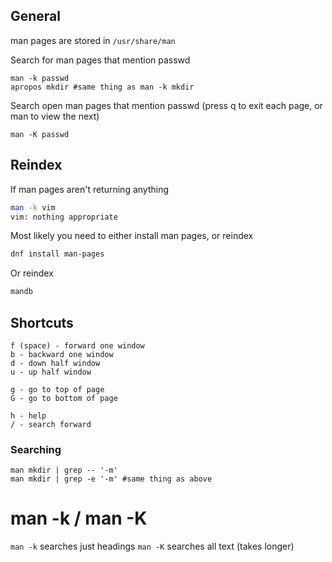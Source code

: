 ## General

man pages are stored in `/usr/share/man`


Search for man pages that mention passwd
```
man -k passwd
apropos mkdir #same thing as man -k mkdir
```

Search open man pages that mention passwd
(press q to exit each page, or man to view the next)

    man -K passwd


## Reindex

If man pages aren't returning anything

```bash
man -k vim
vim: nothing appropriate
```

Most likely you need to either install man pages, or reindex

```bash
dnf install man-pages
```

Or reindex

```bash
mandb
``` 

## Shortcuts

    f (space) - forward one window
    b - backward one window
    d - down half window
    u - up half window
    
    g - go to top of page
    G - go to bottom of page

    h - help
    / - search forward

### Searching

    man mkdir | grep -- '-m'
    man mkdir | grep -e '-m' #same thing as above


# man -k / man -K

`man -k` searches just headings
`man -K` searches all text (takes longer)